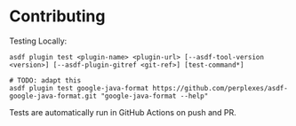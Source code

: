# Contributing

Testing Locally:

```shell
asdf plugin test <plugin-name> <plugin-url> [--asdf-tool-version <version>] [--asdf-plugin-gitref <git-ref>] [test-command*]

# TODO: adapt this
asdf plugin test google-java-format https://github.com/perplexes/asdf-google-java-format.git "google-java-format --help"
```

Tests are automatically run in GitHub Actions on push and PR.
